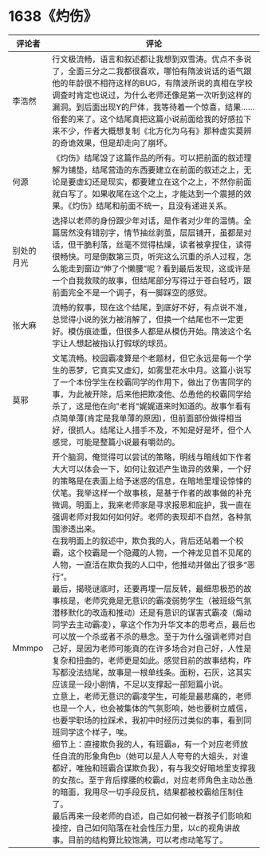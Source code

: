 # 1638《灼伤》

评论者 | 评论 |
|---|---|
李浩然|行文极流畅，语言和叙述都让我想到双雪涛。优点不多说了，全面三分之二我都很喜欢，哪怕有隋波说话的语气跟他的年龄很不相符这样的BUG，有隋波所说的真相在学校调查时肯定也说过，为什么老师还像是第一次听到这样的漏洞。到后面出现Y的尸体，我等待着一个惊喜，结果……俗套的来了。这个结尾真把这篇小说前面给我的好感拉下来不少，作者大概想复制《北方化为乌有》那种虚实莫辨的奇诡效果，但是却走向了崩坏。
何源|《灼伤》结尾毁了这篇作品的所有。可以把前面的叙述理解为铺垫，结尾营造的东西要建立在前面的叙述之上，无论是要虚幻还是现实，都要建立在这个之上，不然你前面就白写了。如果收尾在这个之上，才能达到一个震撼的效果。《灼伤》结尾和前面不统一，且没有递进关系。
别处的月光|选择以老师的身份跟少年对话，是作者对少年的温情。全篇居然没有错别字，情节抽丝剥茧，层层铺开，虽都是对话，但干脆利落，丝毫不觉得枯燥，读者被拿捏住，读得很畅快。可是倒数第三页，听完这么沉重的杀人过程，怎么能走到窗边“伸了个懒腰”呢？看到最后发现，这或许是一个自我救赎的故事，但结尾部分写得过于苍白轻巧，跟前面完全不是一个调子，有一脚踩空的感觉。
张大麻|流畅的叙事，现在这个结尾，到底好不好，有点说不准，总觉得小说的张力被消解了，但换一个结尾也不一定更好。模仿痕迹重，但很多人都是从模仿开始。隋波这个名字让人想起被指认打假球的球员。
莫邪|文笔流畅。校园霸凌算是个老题材，但它永远是每一个学生的恶梦，它真实又虚幻，如雾里花水中月。这篇小说写了一个本份学生在校霸同学的作用下，做出了伤害同学的事，为此被开除，后来他把欺凌他、怂恿他的校霸同学给杀了，这是他在向"老肖"娓娓道来时知道的。故事乍看有点简单薄(肯定是我单薄的原因)，但前面部份做得相当好，很抓人。结尾让人措手不及，不知是好是坏，但个人感觉，可能是整篇小说最有嚼劲的。
Mmmpo|开个脑洞，俺觉得可以尝试的策略，明线与暗线如下作者大大可以体会一下，如何让叙述产生诡异的效果，一个好的策略是在表面上给予迷惑的信息，在暗地里埋设惊悚的伏笔。我举这样一个故事核，是基于作者的故事做的补充微调。明面上，我来老师家是寻求报恩和庇护，我一直在强调老师对我如何如何好。老师的表现却不自然，各种氛围渗透出来。<br/>在我明面上的叙述中，欺负我的人，背后还站着一个校霸，这个校霸是一个隐藏的人物，一个神龙见首不见尾的人物，一直活在欺负我的人口中，他推动并做出了很多“恶行”。<br/>最后，揭晓谜底时，还要再埋一层反转，最细思极恐的故事核是，老师究竟是无意识的霸凌弱势学生（被班级气氛潜移默化的改造和推动）还是有意识的谋害式霸凌（煽动同学去主动霸凌），拿这个作为升华文本的思考点，最后也可以放一个杀或者不杀的悬念。至于为什么强调老师对自己好，是因为老师可能真的在许多场合对自己好，人性是复杂和扭曲的，老师更是如此。感觉目前的故事结构，咋写都没法结尾，故事是一根单线条。面粉，石灰，这其实应该是一段小剧情，不足以支撑起一部短篇小说。<br/>立意上，老师无意识的霸凌学生，可能是最悲痛的，老师也是一个人，也会被集体的气氛影响，她也要树立威信，也要学职场的拉踩术，我初中时经历过类似的事，看到同班同学这个样子，唉。<br/>细节上：直接欺负我的人，有班霸a，有一个对应老师放任自流的形象角色b（她可以是人人夸夸的大姐头，对谁都好，唯独和班霸合谋欺负我），有与我交好暗地里支撑我的女孩c。至于背后撑腰的校霸d，对应老师角色主动怂恿的暗面，我用尽一切手段反抗，结果都被校霸给压制住了。<br/>最后再来一段老师的自述，自己如何被一群孩子们影响和操控，自己如何陷落在社会性压力里，以c的视角讲故事。目前的结构算比较饱满，可以考虑动笔写了。